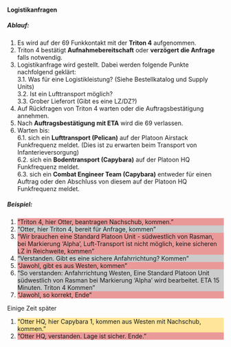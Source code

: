 #### Logistikanfragen

##### Ablauf:

1. Es wird auf der 69 Funkkontakt mit der **Triton 4** aufgenommen.  
2. Triton 4 bestätigt **Aufnahmebereitschaft** oder **verzögert die Anfrage** falls notwendig.
3. Logistikanfrage wird gestellt. Dabei werden folgende Punkte nachfolgend geklärt:  
    3.1. Was für eine Logistikleistung? (Siehe Bestellkatalog und Supply Units)  
    3.2. Ist ein Lufttransport möglich?  
    3.3. Grober Lieferort (Gibt es eine LZ/DZ?)  
4. Auf Rückfragen von Triton 4 warten oder die Auftragsbestätigung annehmen.  
5. Nach **Auftragsbestätigung mit ETA** wird die 69 verlassen.  
6. Warten bis:  
    6.1. sich ein **Lufttransport (Pelican)** auf der Platoon Airstack Funkfrequenz meldet. (Dies ist zu erwarten beim Transport von Infanterieversorgung)  
    6.2. sich ein **Bodentransport (Capybara)** auf der Platoon HQ Funkfrequenz meldet.  
    6.3. sich ein **Combat Engineer Team (Capybara)** entweder für einen Auftrag oder den Abschluss von diesem auf der Platoon HQ Funkfrequenz meldet.  

##### Beispiel:

<style>
.logistic-request-example-request li:nth-child(odd) {  background-color: #ea9999; }
.logistic-request-example-request li:nth-child(even) {  background-color: #cccccc; }
</style>

<div markdown="1" class="logistic-request-example-request">

1. “Triton 4, hier Otter, beantragen Nachschub, kommen.”
2. “Otter, hier Triton 4, bereit für Anfrage, kommen”
3. “Wir brauchen eine Standard Platoon Unit - südwestlich von Rasman, bei Markierung
‘Alpha’, Luft-Transport ist nicht möglich, keine sicheren LZ in Reichweite, kommen”
4. “Verstanden. Gibt es eine sichere Anfahrrichtung? Kommen”
5. “Jawohl, gibt es aus Westen, kommen”
6. “So verstanden: Anfahrrichtung Westen, Eine Standard Platoon Unit südwestlich von Rasman bei Markierung ‘Alpha’ wird bearbeitet. ETA 15 Minuten. Triton 4 Kommen”
7. “Jawohl, so korrekt, Ende”

</div>

<style>
.logistic-request-example-delivery-arrival li:nth-child(odd) {  background-color: #ffe599; }
.logistic-request-example-delivery-arrival li:nth-child(even) {  background-color: #ea9999; }
</style>

Einige Zeit später

<div markdown="1" class="logistic-request-example-delivery-arrival">

1. “Otter HQ, hier Capybara 1, kommen aus Westen mit Nachschub, kommen.”
2. “Otter HQ, verstanden. Lage ist sicher. Ende.”

</div>

